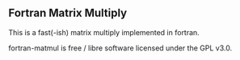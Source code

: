 ## Fortran Matrix Multiply
This is a fast(-ish) matrix multiply implemented in fortran.

fortran-matmul is free / libre software licensed under the GPL v3.0.
